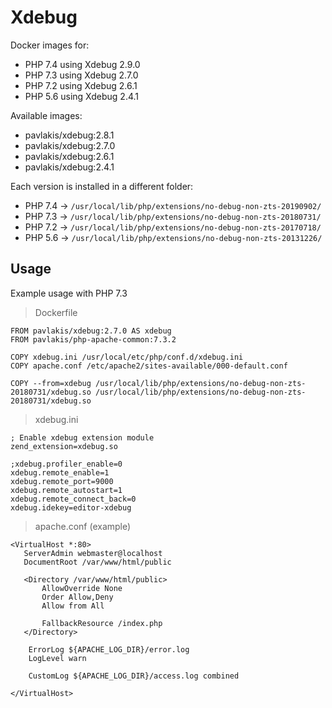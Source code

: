 # Xdebug

Docker images for:

* PHP 7.4 using Xdebug 2.9.0
* PHP 7.3 using Xdebug 2.7.0
* PHP 7.2 using Xdebug 2.6.1
* PHP 5.6 using Xdebug 2.4.1


Available images:

* pavlakis/xdebug:2.8.1
* pavlakis/xdebug:2.7.0
* pavlakis/xdebug:2.6.1
* pavlakis/xdebug:2.4.1


Each version is installed in a different folder:

* PHP 7.4 -> `/usr/local/lib/php/extensions/no-debug-non-zts-20190902/`
* PHP 7.3 -> `/usr/local/lib/php/extensions/no-debug-non-zts-20180731/`
* PHP 7.2 -> `/usr/local/lib/php/extensions/no-debug-non-zts-20170718/`
* PHP 5.6 -> `/usr/local/lib/php/extensions/no-debug-non-zts-20131226/`

## Usage

Example usage with PHP 7.3

> Dockerfile

```
FROM pavlakis/xdebug:2.7.0 AS xdebug
FROM pavlakis/php-apache-common:7.3.2

COPY xdebug.ini /usr/local/etc/php/conf.d/xdebug.ini
COPY apache.conf /etc/apache2/sites-available/000-default.conf

COPY --from=xdebug /usr/local/lib/php/extensions/no-debug-non-zts-20180731/xdebug.so /usr/local/lib/php/extensions/no-debug-non-zts-20180731/xdebug.so

```

> xdebug.ini

```
; Enable xdebug extension module
zend_extension=xdebug.so

;xdebug.profiler_enable=0
xdebug.remote_enable=1
xdebug.remote_port=9000
xdebug.remote_autostart=1
xdebug.remote_connect_back=0
xdebug.idekey=editor-xdebug
```

> apache.conf (example)

```
<VirtualHost *:80>
   ServerAdmin webmaster@localhost
   DocumentRoot /var/www/html/public

   <Directory /var/www/html/public>
       AllowOverride None
       Order Allow,Deny
       Allow from All

       FallbackResource /index.php
   </Directory>

    ErrorLog ${APACHE_LOG_DIR}/error.log
    LogLevel warn

    CustomLog ${APACHE_LOG_DIR}/access.log combined

</VirtualHost>
```